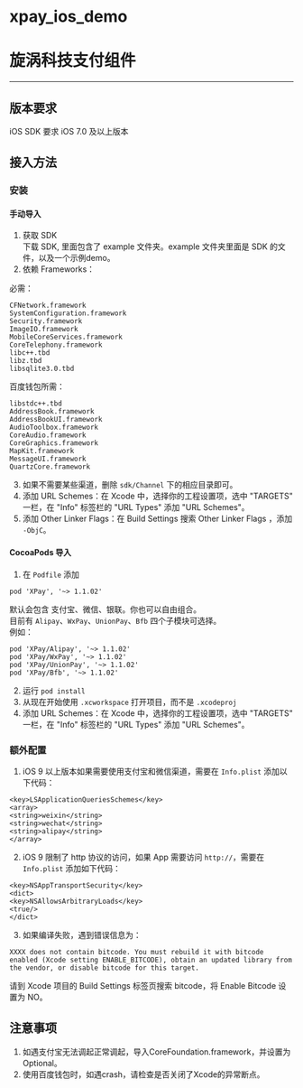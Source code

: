 # xpay_ios_demo
旋涡科技支付组件 
=================

****

## 版本要求

iOS SDK 要求 iOS 7.0 及以上版本

## 接入方法
### 安装

#### 手动导入
1. 获取 SDK  
下载 SDK, 里面包含了 example 文件夹。example 文件夹里面是 SDK 的文件，以及一个示例demo。
2. 依赖 Frameworks：

必需：

```
CFNetwork.framework
SystemConfiguration.framework
Security.framework
ImageIO.framework
MobileCoreServices.framework
CoreTelephony.framework
libc++.tbd
libz.tbd
libsqlite3.0.tbd
```

百度钱包所需：

```
libstdc++.tbd
AddressBook.framework
AddressBookUI.framework
AudioToolbox.framework
CoreAudio.framework
CoreGraphics.framework
MapKit.framework
MessageUI.framework
QuartzCore.framework
```

3. 如果不需要某些渠道，删除 `sdk/Channel` 下的相应目录即可。
4. 添加 URL Schemes：在 Xcode 中，选择你的工程设置项，选中 "TARGETS" 一栏，在 "Info" 标签栏的 "URL Types" 添加 "URL Schemes"。
5. 添加 Other Linker Flags：在 Build Settings 搜索 Other Linker Flags ，添加 `-ObjC`。

#### CocoaPods 导入
1. 在 `Podfile` 添加

```
pod 'XPay', '~> 1.1.02'
```

默认会包含 支付宝、微信、银联。你也可以自由组合。  
目前有 `Alipay`、`WxPay`、`UnionPay`、`Bfb` 四个子模块可选择。  
例如：

```
pod 'XPay/Alipay', '~> 1.1.02'
pod 'XPay/WxPay', '~> 1.1.02'
pod 'XPay/UnionPay', '~> 1.1.02'
pod 'XPay/Bfb', '~> 1.1.02'
```

2. 运行 `pod install`
3. 从现在开始使用 `.xcworkspace` 打开项目，而不是 `.xcodeproj`
4. 添加 URL Schemes：在 Xcode 中，选择你的工程设置项，选中 "TARGETS" 一栏，在 "Info" 标签栏的 "URL Types" 添加 "URL Schemes"。


### 额外配置
1. iOS 9 以上版本如果需要使用支付宝和微信渠道，需要在 `Info.plist` 添加以下代码：

```
<key>LSApplicationQueriesSchemes</key>
<array>
<string>weixin</string>
<string>wechat</string>
<string>alipay</string>
</array>
```

2. iOS 9 限制了 http 协议的访问，如果 App 需要访问 `http://`，需要在 `Info.plist` 添加如下代码：

```
<key>NSAppTransportSecurity</key>
<dict>
<key>NSAllowsArbitraryLoads</key>
<true/>
</dict>
```

3. 如果编译失败，遇到错误信息为：

```
XXXX does not contain bitcode. You must rebuild it with bitcode enabled (Xcode setting ENABLE_BITCODE), obtain an updated library from the vendor, or disable bitcode for this target.
```
请到 Xcode 项目的 Build Settings 标签页搜索 bitcode，将 Enable Bitcode 设置为 NO。


## 注意事项
1. 如遇支付宝无法调起正常调起，导入CoreFoundation.framework，并设置为Optional。
2. 使用百度钱包时，如遇crash，请检查是否关闭了Xcode的异常断点。

